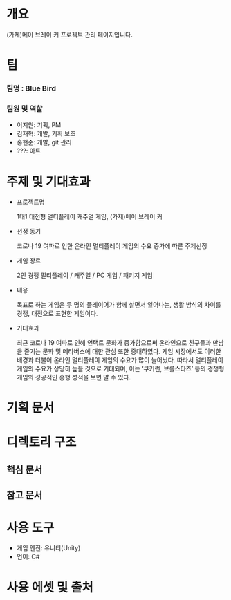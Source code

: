 # 개요
(가제)메이 브레이 커 프로젝트 관리 페이지입니다.

# 팀
### 팀명 : Blue Bird
### 팀원 및 역할
- 이지원: 기획, PM
- 김재혁: 개발, 기획 보조
- 홍현준: 개발, git 관리
- ???: 아트

# 주제 및 기대효과
- 프로젝트명
  
  1대1 대전형 멀티플레이 캐주얼 게임, (가제)메이 브레이 커

- 선정 동기
  
  코로나 19 여파로 인한 온라인 멀티플레이 게임의 수요 증가에 따른 주제선정

- 게임 장르
  
  2인 경쟁 멀티플레이 / 캐주얼 / PC 게임 / 패키지 게임

- 내용
  
  목표로 하는 게임은 두 명의 플레이어가 함께 살면서 일어나는, 생활 방식의 차이를 경쟁, 대전으로 표현한 게임이다.

- 기대효과
  
  최근 코로나 19 여파로 인해 언택트 문화가 증가함으로써 온라인으로 친구들과 만남을 즐기는 문화 및 메타버스에 대한 관심 또한 증대하였다. 게임 시장에서도 이러한 배경과 더불어 온라인 멀티플레이 게임의 수요가 많이 늘어났다. 따라서 멀티플레이 게임의 수요가 상당히 높을 것으로 기대되며, 이는 ‘쿠키런, 브롤스타즈’ 등의 경쟁형 게임의 성공적인 흥행 성적을 보면 알 수 있다.

# 기획 문서

# 디렉토리 구조

## 핵심 문서

## 참고 문서


# 사용 도구
- 게임 엔진: 유니티(Unity)
- 언어: C#

# 사용 에셋 및 출처
